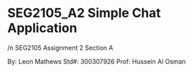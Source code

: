 # SEG2105_A2 Simple Chat Application
/n SEG2105 Assignment 2
Section A

By: Leon Mathews
Std#: 300307926
Prof: Hussein Al Osman


